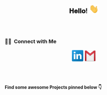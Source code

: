 <div  align="center">
<h2> 𝐇𝐞𝐥𝐥𝐨! <img src="Hi.gif" width="30px"></h2>
</div>

<br/>
<br/>

### 🤝🏻 &nbsp;Connect with Me

<p align="center">
<a href="https://linkedin.com/in/arushsharma/"><img src="Linkedin.png" width="40px" height="40px /></a>
<a href="mailto:arushsharma91@outlook.com"><img src="gmail.svg" width="40px" height="40px" /></a>
</p>

<br/>
<br/>
  

  
#### Find some awesome Projects pinned below 👇

